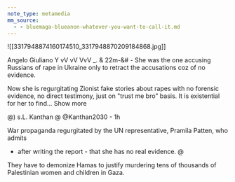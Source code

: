 ```yaml
---
note_type: metamedia
mm_source:
  - - bluemaga-blueanon-whatever-you-want-to-call-it.md
---
```


![[3317948874160174510_3317948870209184868.jpg]]

Angelo Giuliano Y vV vV VvV _. & 22m-&# -
She was the one accusing Russians of rape in
Ukraine only to retract the accusations coz of
no evidence.

Now she is regurgitating Zionist fake stories
about rapes with no forensic evidence, no
direct testimony, just on "trust me bro" basis.
It is existential for her to find... Show more

@) s.L. Kanthan @ @Kanthan2030 - 1h

War propaganda regurgitated by the UN
representative, Pramila Patten, who admits
- after writing the report - that she has no
real evidence. @

They have to demonize Hamas to justify
murdering tens of thousands of Palestinian
women and children in Gaza.


